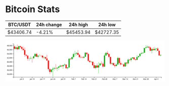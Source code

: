 # Bitcoin Stats

BTC/USDT|24h change|24h high|24h low|
|---|---|---|---|
|$43406.74|-4.21%|$45453.94|$42727.35|

<img src="./chart.svg">

